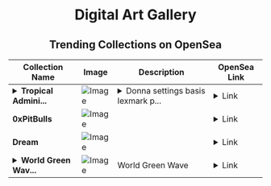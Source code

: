 <div align="center">

# Digital Art Gallery

## Trending Collections on OpenSea

| Collection Name                       | Image                                                                                     | Description                       | OpenSea Link                                                                                          |
|---------------------------------------|-------------------------------------------------------------------------------------------|-----------------------------------|--------------------------------------------------------------------------------------------------------|
| **<details><summary>Tropical Admini...</summary>Tropical Administrator</details>** | ![Image](https://i.seadn.io/s/raw/files/5b9348030094d12ab7f2c32a600c12ba.jpg?w=500&auto=format?w=200&auto=format) | <details><summary>Donna settings basis lexmark p...</summary>Donna settings basis lexmark particles contain lift wild</details> | <details><summary>Link</summary>[Tropical Administrator](https://opensea.io/collection/tropical-administrator)</details> |
| **0xPitBulls** | ![Image](https://i.seadn.io/s/raw/files/d14b6379da7bfe4dcc192dd1f4427706.jpg?w=500&auto=format?w=200&auto=format) |  | <details><summary>Link</summary>[0xPitBulls](https://opensea.io/collection/0xpitbulls-202)</details> |
| **Dream** | ![Image](https://i.seadn.io/s/raw/files/574beadfa1d8fed24c0f4297ccfb01b5.jpg?w=500&auto=format?w=200&auto=format) |  | <details><summary>Link</summary>[Dream](https://opensea.io/collection/dream-467)</details> |
| **<details><summary>World Green Wav...</summary>World Green Wave</details>** | ![Image](https://i.seadn.io/s/raw/files/14c7ffae5a01424b79aa657b64154b3c.gif?w=500&auto=format?w=200&auto=format) | World Green Wave | <details><summary>Link</summary>[World Green Wave](https://opensea.io/collection/world-green-wave)</details> |

</div>